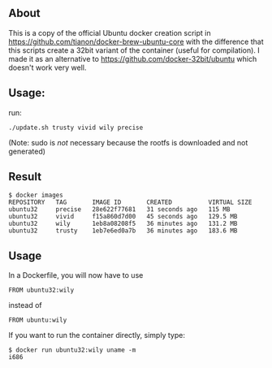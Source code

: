 ## About
This is a copy of the official Ubuntu docker creation script in https://github.com/tianon/docker-brew-ubuntu-core with the difference that this scripts create a 32bit variant of the container (useful for compilation). I made it as an alternative to https://github.com/docker-32bit/ubuntu which doesn't work very well.

## Usage:
run:

    ./update.sh trusty vivid wily precise

(Note: sudo is *not* necessary because the rootfs is downloaded and not generated)

## Result

    $ docker images
    REPOSITORY   TAG       IMAGE ID       CREATED          VIRTUAL SIZE
    ubuntu32     precise   28e622f77681   31 seconds ago   115 MB
    ubuntu32     vivid     f15a860d7d00   45 seconds ago   129.5 MB
    ubuntu32     wily      1eb8a08208f5   36 minutes ago   131.2 MB
    ubuntu32     trusty    1eb7e6ed0a7b   36 minutes ago   183.6 MB

## Usage

In a Dockerfile, you will now have to use

    FROM ubuntu32:wily

instead of

    FROM ubuntu:wily

If you want to run the container directly, simply type:

    $ docker run ubuntu32:wily uname -m
    i686
